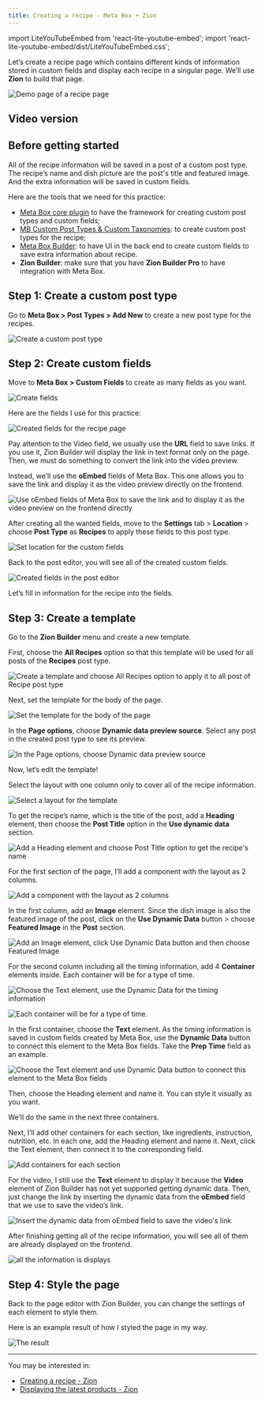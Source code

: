 ```yaml
---
title: Creating a recipe - Meta Box + Zion
--- 
```


import LiteYouTubeEmbed from 'react-lite-youtube-embed';
import 'react-lite-youtube-embed/dist/LiteYouTubeEmbed.css';

Let’s create a recipe page which contains different kinds of information stored in custom fields and display each recipe in a singular page. We’ll use **Zion** to build that page.

![Demo page of a recipe page](https://i.imgur.com/eDe9LAZ.png)

## Video version

<LiteYouTubeEmbed id='y6XCjCj3EZ8' />

## Before getting started

All of the recipe information will be saved in a post of a custom post type. The recipe’s name and dish picture are the post's title and featured image. And the extra information will be saved in custom fields.

Here are the tools that we need for this practice:

* [Meta Box core plugin](https://wordpress.org/plugins/meta-box/) to have the framework for creating custom post types and custom fields;
* [MB Custom Post Types & Custom Taxonomies](https://metabox.io/plugins/custom-post-type/): to create custom post types for the recipe;
* [Meta Box Builder](https://metabox.io/plugins/meta-box-builder/): to have UI in the back end to create custom fields to save extra information about recipe.
* **Zion Builder**: make sure that you have **Zion Builder Pro** to have integration with Meta Box.

## Step 1: Create a custom post type

Go to **Meta Box > Post Types > Add New** to create a new post type for the recipes.

![Create a custom post type](https://i.imgur.com/kOWxuCF.png)

## Step 2: Create custom fields

Move to **Meta Box > Custom Fields** to create as many fields as you want.

![Create fields](https://i.imgur.com/XGXqPJH.png)

Here are the fields I use for this practice:

![Created fields for the recipe page](https://i.imgur.com/SiVQ6zM.png)

Pay attention to the Video field, we usually use the **URL** field to save links. If you use it, Zion Builder will display the link in text format only on the page. Then, we must do something to convert the link into the video preview.

Instead, we’ll use the **oEmbed** fields of Meta Box. This one allows you to save the link and display it as the video preview directly on the frontend.


![Use oEmbed fields of Meta Box to save the link and to display it as the video preview on the frontend directly](https://i.imgur.com/B4Q7Vl5.png)

After creating all the wanted fields, move to the **Settings** tab > **Location** > choose **Post Type** as **Recipes** to apply these fields to this post type.

![Set location for the custom fields](https://i.imgur.com/8ANvIPe.png)

Back to the post editor, you will see all of the created custom fields.

![Created fields in the post editor](https://i.imgur.com/65lnBhg.png)

Let’s fill in information for the recipe into the fields.

## Step 3: Create a template

Go to the **Zion Builder** menu and create a new template.

First, choose the **All Recipes** option so that this template will be used for all posts of the **Recipes** post type.

![Create a template and choose All Recipes option to apply it to all post of Recipe post type](https://i.imgur.com/z1tzj64.png)

Next, set the template for the body of the page.

![Set the template for the body of the page](https://i.imgur.com/eQFaph4.png)

In the **Page options**, choose **Dynamic data preview source**. Select any post in the created post type to see its preview.

![In the Page options, choose Dynamic data preview source](https://i.imgur.com/lSpZIty.png)

Now, let’s edit the template!

Select the layout with one column only to cover all of the recipe information.

![Select a layout for the template](https://i.imgur.com/6Fo0qRn.png)

To get the recipe’s name, which is the title of the post, add a **Heading** element, then choose the **Post Title** option in the **Use dynamic data** section.

![Add a Heading element and choose Post Title option to get the recipe's name](https://i.imgur.com/3UvudTD.png)

For the first section of the page, I’ll add a component with the layout as 2 columns.

![Add a component with the layout as 2 columns](https://i.imgur.com/MOtImVj.png)

In the first column, add an **Image** element. Since the dish image is also the featured image of the post, click on the **Use Dynamic Data** button > choose **Featured Image** in the **Post** section.

![Add an Image element, click Use Dynamic Data button and then choose Featured Image](https://i.imgur.com/St0yIcw.png)

For the second column including all the timing information, add 4 **Container** elements inside. Each container will be for a type of time.

![Choose the Text element, use the Dynamic Data for the timing information](https://i.imgur.com/dYy9aV2.png)

![Each container will be for a type of time.](https://i.imgur.com/8Na1nn9.png)

In the first container, choose the **Text** element. As the timing information is saved in custom fields created by Meta Box, use the **Dynamic Data** button to connect this element to the Meta Box fields. Take the **Prep Time** field as an example.

![Choose the Text element and use Dynamic Data button to connect this element to the Meta Box fields](https://i.imgur.com/bDZq8mG.gif)

Then, choose the Heading element and name it. You can style it visually as you want.

We’ll do the same in the next three containers.

Next, I’ll add other containers for each section, like ingredients, instruction, nutrition, etc. In each one, add the Heading element and name it. Next, click the Text element, then connect it to the corresponding field.

![Add containers for each section](https://i.imgur.com/8Js5FIM.png)

For the video, I still use the **Text** element to display it because the **Video** element of Zion Builder has not yet supported getting dynamic data. Then, just change the link by inserting the dynamic data from the **oEmbed** field that we use to save the video’s link.

![Insert the dynamic data from oEmbed field to save the video's link](https://i.imgur.com/q7HJQfY.png)

After finishing getting all of the recipe information, you will see all of them are already displayed on the frontend.

![all the information is displays](https://i.imgur.com/yXgx2go.png)

## Step 4: Style the page

Back to the page editor with Zion Builder, you can change the settings of each element to style them.

Here is an example result of how I styled the page in my way.

![The result](https://i.imgur.com/eDe9LAZ.png)

------

You may be interested in: 
* [Creating a recipe - Zion](https://docs.metabox.io/tutorials/create-recipes-meta-box-zion/)
* [Displaying the latest products - Zion](https://docs.metabox.io/tutorials/display-latest-products-meta-box-zion/)




